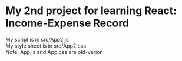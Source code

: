 # My 2nd project for learning React: Income-Expense Record

My script is in src/App2.js <br />
My style sheet is in src/App2.css <br />
Note: App.js and App.css are old-verion

